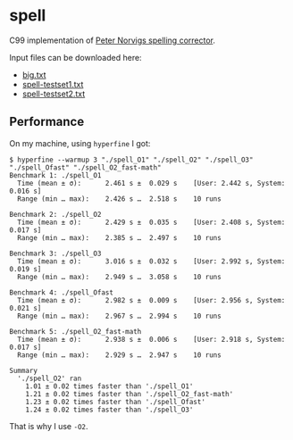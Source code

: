 # spell

C99 implementation of [Peter Norvigs spelling corrector](https://norvig.com/spell-correct.html).

Input files can be downloaded here:
- [big.txt](https://norvig.com/big.txt)
- [spell-testset1.txt](https://norvig.com/spell-testset1.txt)
- [spell-testset2.txt](https://norvig.com/spell-testset2.txt)

## Performance

On my machine, using `hyperfine` I got:
```
$ hyperfine --warmup 3 "./spell_O1" "./spell_O2" "./spell_O3" "./spell_Ofast" "./spell_O2_fast-math"
Benchmark 1: ./spell_O1
  Time (mean ± σ):      2.461 s ±  0.029 s    [User: 2.442 s, System: 0.016 s]
  Range (min … max):    2.426 s …  2.518 s    10 runs

Benchmark 2: ./spell_O2
  Time (mean ± σ):      2.429 s ±  0.035 s    [User: 2.408 s, System: 0.017 s]
  Range (min … max):    2.385 s …  2.497 s    10 runs

Benchmark 3: ./spell_O3
  Time (mean ± σ):      3.016 s ±  0.032 s    [User: 2.992 s, System: 0.019 s]
  Range (min … max):    2.949 s …  3.058 s    10 runs

Benchmark 4: ./spell_Ofast
  Time (mean ± σ):      2.982 s ±  0.009 s    [User: 2.956 s, System: 0.021 s]
  Range (min … max):    2.967 s …  2.994 s    10 runs

Benchmark 5: ./spell_O2_fast-math
  Time (mean ± σ):      2.938 s ±  0.006 s    [User: 2.918 s, System: 0.017 s]
  Range (min … max):    2.929 s …  2.947 s    10 runs

Summary
  './spell_O2' ran
    1.01 ± 0.02 times faster than './spell_O1'
    1.21 ± 0.02 times faster than './spell_O2_fast-math'
    1.23 ± 0.02 times faster than './spell_Ofast'
    1.24 ± 0.02 times faster than './spell_O3'
```
That is why I use `-O2`.
